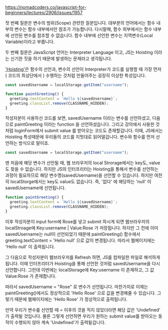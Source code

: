 https://nomadcoders.co/javascript-for-beginners/lectures/2906/issues/1957

첫 번째 질문은 변수의 범위(Scope) 관련한 질문입니다. 대부분의 언어에서는 함수 내부의 변수는 함수 내부에서만 참조가 가능합니다. 다시말해, 함수 외부에서는 함수 내부에 선언된 변수를 참조할 수 없습니다. 함수 내부에 선언한 변수는 지역변수(Local Variable)이라고 부릅니다.

두 번째 질문은 JavaScript 언어는 Interpreter Language 이고, JS는 Hoisting 이라는 신기한 짓을 하기 때문에 발생하는 문제라고 생각됩니다.

['Hoisting'](https://developer.mozilla.org/en-US/docs/Glossary/Hoisting)은 함수의 선언과, 변수의 선언이 Interpreter가 코드를 실행할 때 가장 먼저 ( 코드의 최상단에서 ) 수행하는 것처럼 만들어주는 굉장히 이상한 특성입니다.

```javascript
const savedUsername = localStorage.getItem("username");

function paintGreeting() {
  greeting.textContent = `Hello ${savedUsername}`;
  greeting.classList.remove(CLASSNAME_HIDDEN);
}
```

작성자분이 사용하신 코드를 보면, savedUsername 이라는 변수를 선언하셨고, 다음으로 paintGreeting 이라는 function 을 선언하셨습니다. 그리고 강의에서 사용한 것처럼 loginForm에서 submit value 를 받아오는 코드도 존재할겁니다. 이때, JS에서는 Hoisting 특성때문에 우리들의 코드를 지멋대로 읽어댈겁니다. 변수와 함수를 먼저 선언하는 방식으로 말이죠.

```javascript
const savedUsername = localStorage.getItem("username");
```

맨 처음에 해당 변수가 선언될 때, 웹 브라우저의 local Strorage에서는 key도, value도 찾을 수 없습니다. 하지만 JS의 인터프리터는 Hoisting을 통해서 변수를 선언하는 과정이 필요하므로 해당 변수명(savedUsername)을 선언할 수 있습니다. 하지만 여전히 localStorge에서는 key도 value도 없습니다. 즉, '없다' 에 해당하는 'null' 이 savedUsername에 선언됩니다.

```javascript
function paintGreeting() {
  greeting.textContent = `Hello ${savedUsername}`;
  greeting.classList.remove(CLASSNAME_HIDDEN);
}
```

이후 작성자분이 input form에 Rose를 넣고 submit 하시게 되면 웹브라우저의 localStroage에 Key:username | Value:Rose 가 저장됩니다. 하지만 그 전에 이미 savedUsername는 null이 선언되었기 때문에 paintGreeting() 함수에서 greeting.textContent = 'Hello null' 으로 값이 변경됩니다. 따라서 웹페이지에는 'Hello null' 이 출력됩니다.

그 다음으로 작성자분이 웹브라우저를 Refresh 하면, JS를 컴파일한 파일로 해석하게 됩니다. 이때 인터프리터가 Hoisting을 통해 선언한 것처럼 savedUsername을 다시 선언합니다. 그런데 이번에는 localStorage에 Key:username 이 존재하고, 그 값 Value:Rose 가 존재합니다.

따라서 savedUsername = "Rose" 로 변수가 선언됩니다. 마찬가지로 이제는 paintGreeting()에서도 정상적으로 'Hello Rose' 으로 값을 변경해줄 수 있습니다. 그렇기 때문에 웹페이지에는 'Hello Rose' 가 정상적으로 출력됩니다.

만약 우리가 변수를 선언할 때 = 이후의 것을 적지 않았더라면 해당 값은 'Undefined' 가 출력될 것입니다. 물론 그렇게 선언하면 우리가 원하는 submit value를 받아오는 동작이 수행되지 않아 계속 'Undefined'가 출력될겁니다.
